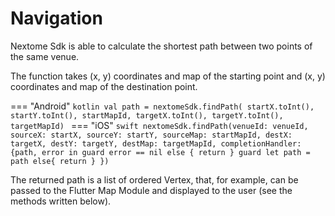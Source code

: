 # Navigation
Nextome Sdk is able to calculate the shortest path between two points of the same venue.

The function takes (x, y) coordinates and map of the starting point and (x, y) coordinates and map of the destination point.

=== "Android"
    ```kotlin
        val path = nextomeSdk.findPath(
            startX.toInt(), startY.toInt(), startMapId,
            targetX.toInt(), targetY.toInt(), targetMapId)
    ```
=== "iOS"
    ```swift
        nextomeSdk.findPath(venueId: venueId, sourceX: startX,
            sourceY: startY, sourceMap: startMapId,
            destX: targetX, destY: targetY, destMap: targetMapId,
            completionHandler: {path, error in
                guard error == nil else { return }
                guard let path = path else{ return }
            })
    ```

The returned path is a list of ordered Vertex, that, for example, can be passed to the Flutter Map Module and displayed to the user (see the methods written below).

